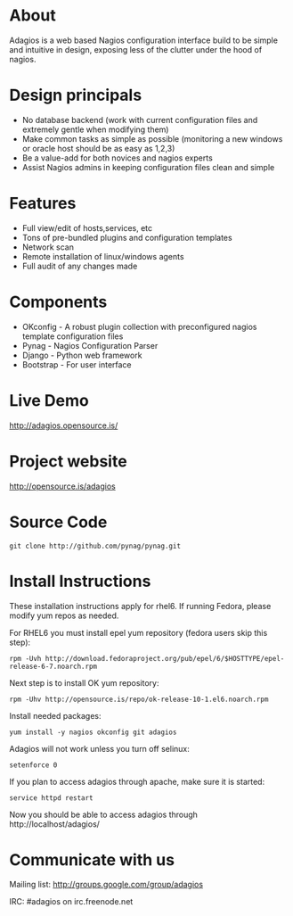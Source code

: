 About
=====
Adagios is a web based Nagios configuration interface build to be simple and intuitive in design, exposing less of the clutter under the hood of nagios.

Design principals
==================
  - No database backend (work with current configuration files and extremely gentle when modifying them)
  - Make common tasks as simple as possible (monitoring a new windows or oracle host should be as easy as 1,2,3)
  - Be a value-add for both novices and nagios experts
  - Assist Nagios admins in keeping configuration files clean and simple

Features
========
  - Full view/edit of hosts,services, etc
  - Tons of pre-bundled plugins and configuration templates
  - Network scan
  - Remote installation of linux/windows agents
  - Full audit of any changes made

Components
==========
  - OKconfig - A robust plugin collection with preconfigured nagios template configuration files
  - Pynag - Nagios Configuration Parser
  - Django - Python web framework
  - Bootstrap - For user interface

Live Demo
=========
http://adagios.opensource.is/

Project website
=========
http://opensource.is/adagios

Source Code
===========

	git clone http://github.com/pynag/pynag.git

Install Instructions
====================
These installation instructions apply for rhel6. If running Fedora, please modify yum repos as needed.

For RHEL6 you must install epel yum repository (fedora users skip this step):

	rpm -Uvh http://download.fedoraproject.org/pub/epel/6/$HOSTTYPE/epel-release-6-7.noarch.rpm

Next step is to install OK yum repository:

	rpm -Uhv http://opensource.is/repo/ok-release-10-1.el6.noarch.rpm

Install needed packages:

	yum install -y nagios okconfig git adagios

Adagios will not work unless you turn off selinux:

	setenforce 0

If you plan to access adagios through apache, make sure it is started:

	service httpd restart

Now you should be able to access adagios through http://localhost/adagios/


Communicate with us
===================

Mailing list: http://groups.google.com/group/adagios

IRC: #adagios on irc.freenode.net
